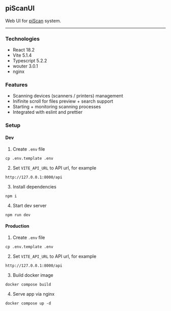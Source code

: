 ## piScanUI

Web UI for [piScan](https://github.com/zNitche/piScan) system. 

---

### Technologies
- React 18.2
- Vite 5.1.4
- Typescript 5.2.2
- wouter 3.0.1
- nginx

### Features
- Scanning devices (scanners / printers) management
- Inifinite scroll for files preview + search support
- Starting + monitoring scanning processes
- Integrated with eslint and prettier

### Setup
#### Dev
1. Create `.env` file
```
cp .env.template .env
```
2. Set `VITE_API_URL` to API url, for example
```
http://127.0.0.1:8000/api
```
3. Install dependencies
```
npm i
```
4. Start dev server
```
npm run dev
```
#### Production
1. Create `.env` file
```
cp .env.template .env
```
2. Set `VITE_API_URL` to API url, for example
```
http://127.0.0.1:8000/api
```
3. Build docker image
```
docker compose build
```
4. Serve app via nginx
```
docker compose up -d
```